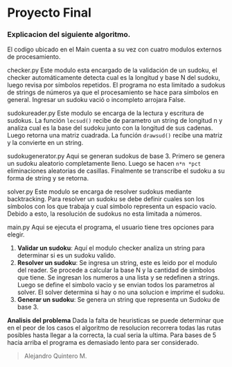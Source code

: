 ﻿# Proyecto Final
### Explicacion del siguiente algoritmo.

El codigo ubicado en el Main cuenta a su vez con cuatro modulos externos de procesamiento.

checker.py
Este modulo esta encargado de la validación de un sudoku, el checker automáticamente detecta cual es la longitud y base N del sudoku, luego revisa por símbolos repetidos. El programa no esta limitado a sudokus de strings de números ya que el procesamiento se hace para símbolos en general. Ingresar un sudoku vació o incompleto arrojara False.

sudokureader.py
Este modulo se encarga de la lectura y escritura de sudokus. La función ```lecsud()``` recibe de parametro un string de longitud n y analiza cual es la base del sudoku junto con la longitud de sus cadenas. Luego retorna una matriz cuadrada. La función ```drawsud()``` recibe una matriz y la convierte en un string.

sudokugenerator.py
Aqui se generan sudokus de base 3. Primero se genera un sudoku aleatorio completamente lleno. Luego se hacen ```n*n *pct ```eliminaciones aleatorias de casillas. Finalmente se transcribe el sudoku a su forma de string y se retorna.

solver.py
Este modulo se encarga de resolver sudokus mediante backtracking. Para resolver un sudoku se debe definir cuales son los símbolos con los que trabaja y cual símbolo representa un espacio vacío. Debido a esto, la resolución de sudokus no esta limitada a números.

main.py
Aqui se ejecuta el programa, el usuario tiene tres opciones para elegir.
1. **Validar un sudoku**: Aquí el modulo checker analiza un string para determinar si es un sudoku valido.
2. **Resolver un sudoku**: Se ingresa un string, este es leido por el modulo del reader. Se procede a calcular la base N y la cantidad de simbolos que tiene. Se ingresan los numeros a una lista y se redefinen a strings. Luego se define el simbolo vacio y se envian todos los parametros al solver. El solver determina si hay o no una solucion e imprime el sudoku.
3. **Generar un sudoku**: Se genera un string que representa un Sudoku de base 3.



**Analisis del problema**
Dada la falta de heuristicas se puede determinar que en el peor de los casos el algoritmo de resolucion recorrera todas las rutas posibles hasta llegar a la correcta, la cual seria la ultima. Para bases de 5 hacia arriba el programa es demasiado lento para ser considerado.
> Alejandro Quintero M.

